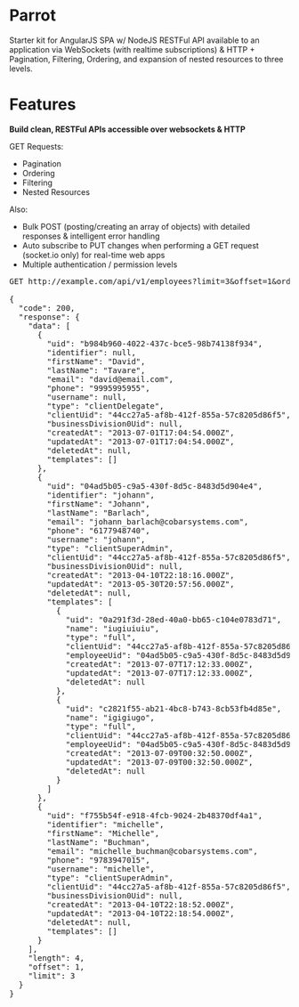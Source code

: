 Parrot
======

Starter kit for AngularJS SPA w/ NodeJS RESTFul API available to an application via WebSockets (with realtime subscriptions) &amp; HTTP + Pagination, Filtering, Ordering, and expansion of nested resources to three levels.

Features
========

<b>Build clean, RESTFul APIs accessible over websockets & HTTP</b>

GET Requests:
- Pagination
- Ordering
- Filtering
- Nested Resources

Also:
- Bulk POST (posting/creating an array of objects) with detailed responses & intelligent error handling
- Auto subscribe to PUT changes when performing a GET request (socket.io only) for real-time web apps
- Multiple authentication / permission levels

<pre>
GET http://example.com/api/v1/employees?limit=3&offset=1&order=[["firstName","asc"]]&expand=[{"resource":"templates"}]

{
  "code": 200,
  "response": {
    "data": [
      {
        "uid": "b984b960-4022-437c-bce5-98b74138f934",
        "identifier": null,
        "firstName": "David",
        "lastName": "Tavare",
        "email": "david@email.com",
        "phone": "9995995955",
        "username": null,
        "type": "clientDelegate",
        "clientUid": "44cc27a5-af8b-412f-855a-57c8205d86f5",
        "businessDivision0Uid": null,
        "createdAt": "2013-07-01T17:04:54.000Z",
        "updatedAt": "2013-07-01T17:04:54.000Z",
        "deletedAt": null,
        "templates": []
      },
      {
        "uid": "04ad5b05-c9a5-430f-8d5c-8483d5d904e4",
        "identifier": "johann",
        "firstName": "Johann",
        "lastName": "Barlach",
        "email": "johann_barlach@cobarsystems.com",
        "phone": "6177948740",
        "username": "johann",
        "type": "clientSuperAdmin",
        "clientUid": "44cc27a5-af8b-412f-855a-57c8205d86f5",
        "businessDivision0Uid": null,
        "createdAt": "2013-04-10T22:18:16.000Z",
        "updatedAt": "2013-05-30T20:57:56.000Z",
        "deletedAt": null,
        "templates": [
          {
            "uid": "0a291f3d-28ed-40a0-bb65-c104e0783d71",
            "name": "iugiuiuiu",
            "type": "full",
            "clientUid": "44cc27a5-af8b-412f-855a-57c8205d86f5",
            "employeeUid": "04ad5b05-c9a5-430f-8d5c-8483d5d904e4",
            "createdAt": "2013-07-07T17:12:33.000Z",
            "updatedAt": "2013-07-07T17:12:33.000Z",
            "deletedAt": null
          },
          {
            "uid": "c2821f55-ab21-4bc8-b743-8cb53fb4d85e",
            "name": "igigiugo",
            "type": "full",
            "clientUid": "44cc27a5-af8b-412f-855a-57c8205d86f5",
            "employeeUid": "04ad5b05-c9a5-430f-8d5c-8483d5d904e4",
            "createdAt": "2013-07-09T00:32:50.000Z",
            "updatedAt": "2013-07-09T00:32:50.000Z",
            "deletedAt": null
          }
        ]
      },
      {
        "uid": "f755b54f-e918-4fcb-9024-2b48370df4a1",
        "identifier": "michelle",
        "firstName": "Michelle",
        "lastName": "Buchman",
        "email": "michelle_buchman@cobarsystems.com",
        "phone": "9783947015",
        "username": "michelle",
        "type": "clientSuperAdmin",
        "clientUid": "44cc27a5-af8b-412f-855a-57c8205d86f5",
        "businessDivision0Uid": null,
        "createdAt": "2013-04-10T22:18:52.000Z",
        "updatedAt": "2013-04-10T22:18:54.000Z",
        "deletedAt": null,
        "templates": []
      }
    ],
    "length": 4,
    "offset": 1,
    "limit": 3
  }
}
</pre>
